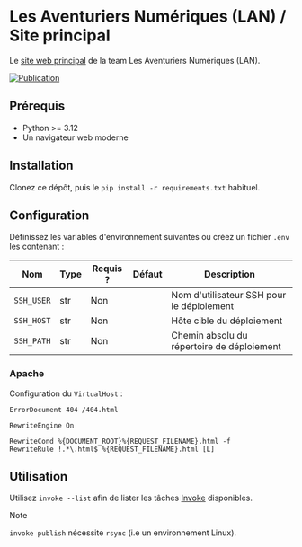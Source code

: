 # Les Aventuriers Numériques (LAN) / Site principal

Le [site web principal](https://team-lan.com/) de la team Les Aventuriers Numériques (LAN).

[![Publication](https://github.com/Les-Aventuriers-Numeriques/site-principal/actions/workflows/publish.yml/badge.svg)](https://github.com/Les-Aventuriers-Numeriques/site-principal/actions/workflows/publish.yml)

## Prérequis

  - Python >= 3.12
  - Un navigateur web moderne

## Installation

Clonez ce dépôt, puis le `pip install -r requirements.txt` habituel.

## Configuration

Définissez les variables d'environnement suivantes ou créez un fichier `.env` les contenant :

| Nom              | Type | Requis ? | Défaut | Description                                |
|------------------|------|----------|--------|--------------------------------------------|
| `SSH_USER`       | str  | Non      |        | Nom d'utilisateur SSH pour le déploiement  |
| `SSH_HOST`       | str  | Non      |        | Hôte cible du déploiement                  |
| `SSH_PATH`       | str  | Non      |        | Chemin absolu du répertoire de déploiement |

### Apache

Configuration du `VirtualHost` :

```apacheconf
ErrorDocument 404 /404.html

RewriteEngine On

RewriteCond %{DOCUMENT_ROOT}%{REQUEST_FILENAME}.html -f
RewriteRule !.*\.html$ %{REQUEST_FILENAME}.html [L]
```

## Utilisation

Utilisez `invoke --list` afin de lister les tâches [Invoke](https://www.pyinvoke.org/) disponibles.

> [!NOTE]
> `invoke publish` nécessite `rsync` (i.e un environnement Linux).